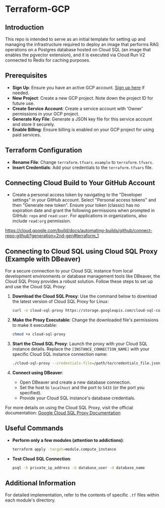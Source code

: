 # Terraform-GCP

## Introduction

This repo is intended to serve as an initial template for setting up and managing the infrastructure required to deploy an image that performs RAG operations on a Postgres database hosted on Cloud SQL (an image that enables the pgvector extension), and it is executed via Cloud Run V2 connected to Redis for caching purposes.

## Prerequisites

- **Sign Up**: Ensure you have an active GCP account. [Sign up here](https://cloud.google.com/) if needed.
- **New Project**: Create a new GCP project. Note down the project ID for future use.
- **Create Service Account**: Create a service account with 'Owner' permissions in your GCP project.
- **Generate Key File**: Generate a JSON key file for this service account and store it securely.
- **Enable Billing**: Ensure billing is enabled on your GCP project for using paid services.

## Terraform Configuration

- **Rename File**: Change `terraform.tfvars.example` to `terraform.tfvars`.
- **Insert Credentials**: Add your credentials to the `terraform.tfvars` file.

## Connecting Cloud Build to Your GitHub Account

- Create a personal access token by navigating to the "Developer settings" in your GitHub account. Select "Personal access tokens" and then "Generate new token". Ensure your token (classic) has no expiration date and grant the following permissions when prompted in GitHub: `repo` and `read:user`. For applications in organizations, also include `read:org` permission.

https://cloud.google.com/build/docs/automating-builds/github/connect-repo-github?generation=2nd-gen#terraform_1

## Connecting to Cloud SQL using Cloud SQL Proxy (Example with DBeaver)

For a secure connection to your Cloud SQL instance from local development environments or database management tools like DBeaver, the Cloud SQL Proxy provides a robust solution. Follow these steps to set up and use the Cloud SQL Proxy:

1. **Download the Cloud SQL Proxy**:
   Use the command below to download the latest version of Cloud SQL Proxy for Linux:

   ```bash
   curl -o cloud-sql-proxy https://storage.googleapis.com/cloud-sql-connectors/cloud-sql-proxy/v2.8.1/cloud-sql-proxy.linux.amd64
   ```

2. **Make the Proxy Executable**:
   Change the downloaded file's permissions to make it executable:

   ```bash
   chmod +x cloud-sql-proxy
   ```

3. **Start the Cloud SQL Proxy**:
   Launch the proxy with your Cloud SQL instance details. Replace the `[INSTANCE_CONNECTION_NAME]` with your specific Cloud SQL instance connection name:

   ```bash
   ./cloud-sql-proxy --credentials-file=/path/to/credentials_file.json 'project-name:region:instance-name?port=port_number'
   ```

4. **Connect using DBeaver**:
   - Open DBeaver and create a new database connection.
   - Set the host to `localhost` and the port to `5433` (or the port you specified).
   - Provide your Cloud SQL instance's database credentials.

For more details on using the Cloud SQL Proxy, visit the official documentation:
[Google Cloud SQL Proxy Documentation](https://cloud.google.com/sql/docs/postgres/connect-auth-proxy)

## Useful Commands

- **Perform only a few modules (attention to addictions)**:

  ```bash
  terraform apply -target=module.compute_instance
  ```

- **Test Cloud SQL Connection**:
  ```bash
  psql -h private_ip_address -U database_user -d database_name
  ```

## Additional Information

For detailed implementation, refer to the contents of specific `.tf` files within each module's directory.
